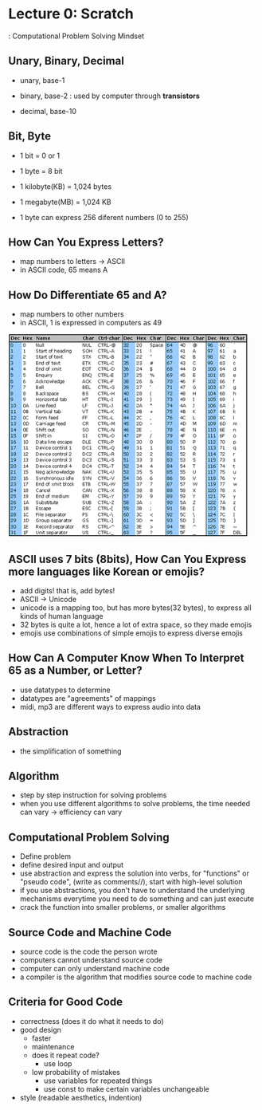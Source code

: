 # Lecture 0: Scratch
: Computational Problem Solving Mindset

## Unary, Binary, Decimal

- unary, base-1
  
- binary, base-2 : used by computer through **transistors**
- decimal, base-10

## Bit, Byte

- 1 bit = 0 or 1
- 1 byte = 8 bit
- 1 kilobyte(KB) = 1,024 bytes
- 1 megabyte(MB) = 1,024 KB

- 1 byte can express 256 diferent numbers (0 to 255)

## How Can You Express Letters?
- map numbers to letters -> ASCII
- in ASCII code, 65 means A

## How Do Differentiate 65 and A?

- map numbers to other numbers 
- in ASCII, 1 is expressed in computers as 49

![ASCII Chart](https://github.com/yurright/Harvard-CS50-Repo/blob/main/resources/Standard-ASCII-Table_large.webp)


## ASCII uses 7 bits (8bits), How Can You Express more languages like Korean or emojis?

- add digits! that is, add bytes!
- ASCII -> Unicode
- unicode is a mapping too, but has more bytes(32 bytes), to express all kinds of human language
- 32 bytes is quite a lot, hence a lot of extra space, so they made emojis
- emojis use combinations of simple emojis to express diverse emojis

## How Can A Computer Know When To Interpret 65 as a Number, or Letter?

- use datatypes to determine
- datatypes are "agreements" of mappings
- midi, mp3 are different ways to express audio into data


## Abstraction
- the simplification of something

## Algorithm
- step by step instruction for solving problems
- when you use different algorithms to solve problems, the time needed can vary -> efficiency can vary

## Computational Problem Solving
- Define problem
- define desired input and output
- use abstraction and express the solution into verbs, for "functions" or "pseudo code", (write as comments//), start with high-level solution
- if you use abstractions, you don't have to understand the underlying mechanisms everytime you need to do something and can just execute
- crack the function into smaller problems, or smaller algorithms

## Source Code and Machine Code
- source code is the code the person wrote
- computers cannot understand source code
- computer can only understand machine code
- a compiler is the algorithm that modifies source code to machine code

## Criteria for Good Code
- correctness (does it do what it needs to do)
- good design 
  - faster
  - maintenance
  - does it repeat code?
    - use loop
  - low probability of mistakes
    - use variables for repeated things
    - use const to make certain variables unchangeable
- style (readable aesthetics, indention)
